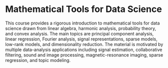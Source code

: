 # Mathematical Tools for Data Science

This course provides a rigorous introduction to mathematical tools for data science drawn from linear algebra, harmonic analysis, probability theory, and convex analysis. The main topics are principal component analysis, linear regression, Fourier analysis, signal representations, sparse models, low-rank models, and dimensionality reduction. The material is motivated by multiple data-analysis applications including signal estimation, collaborative filtering, sound and image processing, magnetic-resonance imaging, sparse regression, and topic modeling. 
